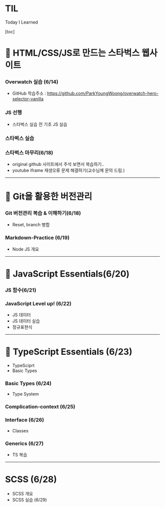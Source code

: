 # TIL

Today I Learned

[toc]

# 📌 HTML/CSS/JS로 만드는 스타벅스 웹사이트

### Overwatch 실습 (6/14)

- GitHub 학습주소 : https://github.com/ParkYoungWoong/overwatch-hero-selector-vanilla

### JS 선행

- 스타벅스 실습 전 기초 JS 실습

### 스타벅스 실습

### 스타벅스 마무리(6/18)

- original github 사이트에서 주석 보면서 복습하기..
- youtube iframe 재생오류 문제 해결하기(교수님께 문의 드림.)







---



# 📕 Git을 활용한 버전관리

### Git 버전관리 복습 & 이해하기(6/18)

- Reset, branch 병합

### Markdown-Practice (6/19)

- Node JS 개요







---



# 🍋  JavaScript Essentials(6/20)

### JS 함수(6/21)

### JavaScript Level up! (6/22)

- JS 데이터
- JS 데이터 실습
- 정규표현식







---



# 🔷 TypeScript Essentials (6/23)

- TypeSciprt
- Basic Types

### Basic Types (6/24)

- Type System

### Complication-context (6/25)

### Interface (6/26)

- Classes

### Generics (6/27)

- TS 복습



---



# SCSS (6/28)

- SCSS 개요
- SCSS 실습 (6/29)
